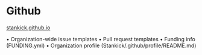 # Github
[stankick.github.io](stankick.github)

•	Organization-wide issue templates
	•	Pull request templates
	•	Funding info (FUNDING.yml)
	•	Organization profile (Stankick/.github/profile/README.md)
      
